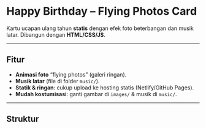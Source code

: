 # Happy Birthday – Flying Photos Card

Kartu ucapan ulang tahun **statis** dengan efek foto beterbangan dan musik latar. Dibangun dengan **HTML/CSS/JS**.

---

## Fitur
- **Animasi foto** “flying photos” (galeri ringan).
- **Musik latar** (file di folder `music/`).
- **Statik & ringan**: cukup upload ke hosting statis (Netlify/GitHub Pages).
- **Mudah kostumisasi**: ganti gambar di `images/` & musik di `music/`.

---

## Struktur
